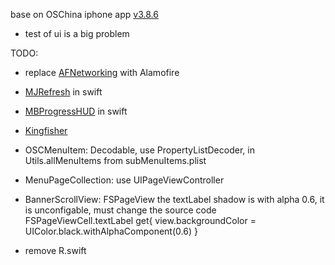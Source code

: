 base on OSChina iphone app [v3.8.6](https://gitee.com/oschina/iphone-app/tree/v3.8.6/)

- test of ui is a big problem

TODO:

- replace [AFNetworking](https://github.com/AFNetworking/AFNetworking) with Alamofire
- [MJRefresh](https://github.com/CoderMJLee/MJRefresh) in swift
- [MBProgressHUD](https://github.com/jdg/MBProgressHUD) in swift
- [Kingfisher](https://github.com/onevcat/Kingfisher)

- OSCMenuItem: Decodable, use PropertyListDecoder, in Utils.allMenuItems from subMenuItems.plist
- MenuPageCollection: use UIPageViewController
- BannerScrollView:  FSPageView
    the textLabel shadow is with alpha 0.6,  it is unconfigable, must change the source code
    FSPageViewCell.textLabel get{
        view.backgroundColor = UIColor.black.withAlphaComponent(0.6)
    }



- remove R.swift
